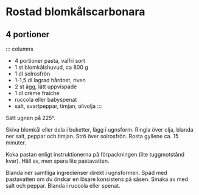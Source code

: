 # Rostad blomkålscarbonara

## 4 portioner
::: columns
-   4 portioner pasta, valfri sort
-   1 st blomkålshuvud, ca 800 g
-   1 dl solrosfrön
-   1-1,5 dl lagrad hårdost, riven
-   2 st ägg, lätt uppvispade
-   1 dl crème fraiche
-   ruccola eller babyspenat
-   salt, svartpeppar, timjan, olivolja
:::

Sätt ugnen på 225°.

Skiva blomkål eller dela i buketter, lägg i ugnsform. Ringla över
olja, blanda ner salt, peppar och timjan. Strö över solrosfrön.
Rosta gyllene ca. 15 minuter.

Koka pastan enligt instruktionerna på förpackningen (lite
tuggmotstånd kvar). Häll av, men spara lite pastavatten.

Blanda ner samtliga ingredienser direkt i ugnsformen. Späd med
pastavatten om du önskar en lösare konsistens på såsen. Smaka av med
salt och peppar. Blanda i ruccola eller spenat.
